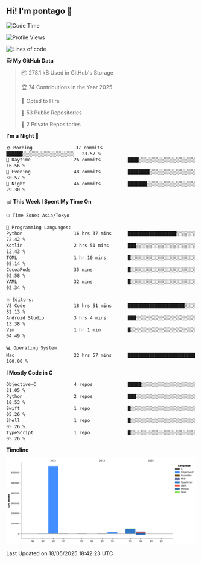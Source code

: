 ## Hi! I'm pontago 👋

<!--START_SECTION:waka-->
![Code Time](http://img.shields.io/badge/Code%20Time-227%20hrs%2035%20mins-blue)

![Profile Views](http://img.shields.io/badge/Profile%20Views-0-blue)

![Lines of code](https://img.shields.io/badge/From%20Hello%20World%20I%27ve%20Written-751.2%20thousand%20lines%20of%20code-blue)

**🐱 My GitHub Data** 

> 📦 278.1 kB Used in GitHub's Storage 
 > 
> 🏆 74 Contributions in the Year 2025
 > 
> 💼 Opted to Hire
 > 
> 📜 53 Public Repositories 
 > 
> 🔑 2 Private Repositories 
 > 
**I'm a Night 🦉** 

```text
🌞 Morning                37 commits          ██████░░░░░░░░░░░░░░░░░░░   23.57 % 
🌆 Daytime                26 commits          ████░░░░░░░░░░░░░░░░░░░░░   16.56 % 
🌃 Evening                48 commits          ████████░░░░░░░░░░░░░░░░░   30.57 % 
🌙 Night                  46 commits          ███████░░░░░░░░░░░░░░░░░░   29.30 % 
```


📊 **This Week I Spent My Time On** 

```text
🕑︎ Time Zone: Asia/Tokyo

💬 Programming Languages: 
Python                   16 hrs 37 mins      ██████████████████░░░░░░░   72.42 % 
Kotlin                   2 hrs 51 mins       ███░░░░░░░░░░░░░░░░░░░░░░   12.43 % 
TOML                     1 hr 10 mins        █░░░░░░░░░░░░░░░░░░░░░░░░   05.14 % 
CocoaPods                35 mins             █░░░░░░░░░░░░░░░░░░░░░░░░   02.58 % 
YAML                     32 mins             █░░░░░░░░░░░░░░░░░░░░░░░░   02.34 % 

🔥 Editors: 
VS Code                  18 hrs 51 mins      █████████████████████░░░░   82.13 % 
Android Studio           3 hrs 4 mins        ███░░░░░░░░░░░░░░░░░░░░░░   13.38 % 
Vim                      1 hr 1 min          █░░░░░░░░░░░░░░░░░░░░░░░░   04.49 % 

💻 Operating System: 
Mac                      22 hrs 57 mins      █████████████████████████   100.00 % 
```

**I Mostly Code in C** 

```text
Objective-C              4 repos             █████░░░░░░░░░░░░░░░░░░░░   21.05 % 
Python                   2 repos             ███░░░░░░░░░░░░░░░░░░░░░░   10.53 % 
Swift                    1 repo              █░░░░░░░░░░░░░░░░░░░░░░░░   05.26 % 
Shell                    1 repo              █░░░░░░░░░░░░░░░░░░░░░░░░   05.26 % 
TypeScript               1 repo              █░░░░░░░░░░░░░░░░░░░░░░░░   05.26 % 
```



**Timeline**

![Lines of Code chart](https://raw.githubusercontent.com/pontago/pontago/main/assets/bar_graph.png)


 Last Updated on 18/05/2025 18:42:23 UTC
<!--END_SECTION:waka-->
